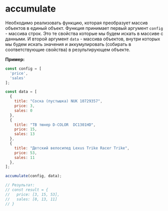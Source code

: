 # accumulate

Необходимо реализовать функцию, которая преобразует массив объектов в единый объект.
Функция принимает первый аргумент `config` - массива строк. Это те свойства которые мы будем искать в массиве с данными.
И второй аргумент `data` - массива объектов, внутри которых мы будем искать значения и аккумулировать 
(собирать в соответствующие свойства) в результирующем объекте.

**Пример:**
```javascript
const config = [
  'price',
  'sales'
];

const data = [
  {
    title: "Соска (пустышка) NUK 10729357",
    price: 3,
    sales: 0
  },
  {
    title: "ТВ тюнер D-COLOR  DC1301HD",
    price: 15,
    sales: 13
  },
  {
    title: "Детский велосипед Lexus Trike Racer Trike",
    price: 53,
    sales: 11
  },
];

accumulate(config, data);

// Результат:
// const result = {
//   price: [3, 15, 53],
//   sales: [0, 13, 11]
// }
```
